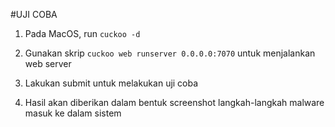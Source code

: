 #UJI COBA
1. Pada MacOS, run `cuckoo -d`

2. Gunakan skrip `cuckoo web runserver 0.0.0.0:7070` untuk menjalankan web server

3. Lakukan submit untuk melakukan uji coba

4. Hasil akan diberikan dalam bentuk screenshot langkah-langkah malware masuk ke dalam sistem



